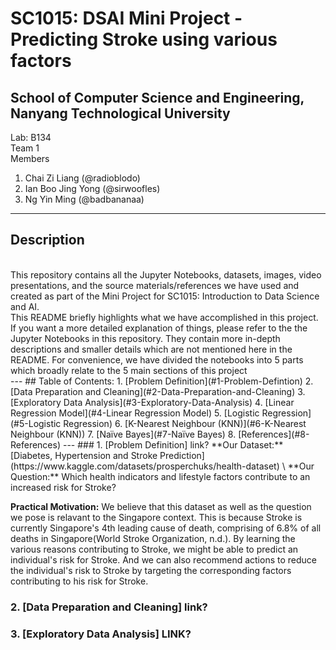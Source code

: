 # SC1015: DSAI Mini Project - Predicting Stroke using various factors
## School of Computer Science and Engineering, Nanyang Technological University

Lab: B134
<br>Team 1 
<br>  Members 
  1. Chai Zi Liang (@radioblodo)
  2. Ian Boo Jing Yong (@sirwoofles)
  3. Ng Yin Ming (@badbananaa)
 
---
## Description
<br>
This repository contains all the Jupyter Notebooks, datasets, images, video presentations, and the source materials/references we have used and created as part of the Mini Project for SC1015: Introduction to Data Science and AI.
<br>
This README briefly highlights what we have accomplished in this project. If you want a more detailed explanation of things, please refer to the the Jupyter Notebooks in this repository. They contain more in-depth descriptions and smaller details which are not mentioned here in the README. For convenience, we have divided the notebooks into 5 parts which broadly relate to the 5 main sections of this project
<br>
---
## Table of Contents:
1. [Problem Definition](#1-Problem-Defintion)
2. [Data Preparation and Cleaning](#2-Data-Preparation-and-Cleaning)
3. [Exploratory Data Analysis](#3-Exploratory-Data-Analysis)
4. [Linear Regression Model](#4-Linear Regression Model)
5. [Logistic Regression](#5-Logistic Regression)
6. [K-Nearest Neighbour (KNN)](#6-K-Nearest Neighbour (KNN))
7. [Naïve Bayes](#7-Naïve Bayes)
8. [References](#8-References)
---
### 1. [Problem Definition] link?
**Our Dataset:** [Diabetes, Hypertension and Stroke Prediction](https://www.kaggle.com/datasets/prosperchuks/health-dataset) \
**Our Question:** Which health indicators and lifestyle factors contribute to an increased risk for Stroke? 

**Practical Motivation:** We believe that this dataset as well as the question we pose is relavant to the Singapore context. This is because Stroke is currently Singapore's 4th leading cause of death, comprising of 6.8% of all deaths in Singapore(World Stroke Organization, n.d.). By learning the various reasons contributing to Stroke, we might be able to predict an individual's risk for Stroke. And we can also recommend actions to reduce the individual's risk to Stroke by targeting the corresponding factors contributing to his risk for Stroke.

### 2. [Data Preparation and Cleaning] link?


### 3. [Exploratory Data Analysis] LINK?



